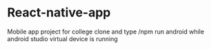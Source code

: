 # React-native-app
Mobile app project for college
clone and type /npm run android while android studio virtual device is running
